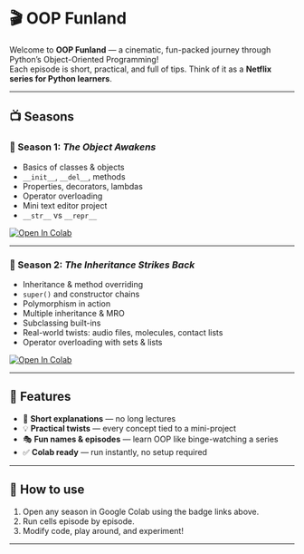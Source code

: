 # 🎬 OOP Funland

Welcome to **OOP Funland** — a cinematic, fun-packed journey through Python’s Object-Oriented Programming!  
Each episode is short, practical, and full of tips. Think of it as a **Netflix series for Python learners**.  

---

## 📺 Seasons

### 🌟 Season 1: *The Object Awakens*
- Basics of classes & objects  
- `__init__`, `__del__`, methods  
- Properties, decorators, lambdas  
- Operator overloading  
- Mini text editor project  
- `__str__` vs `__repr__`  

[![Open In Colab](https://colab.research.google.com/assets/colab-badge.svg)](https://colab.research.google.com/github/<your-username>/oop-funland/blob/main/season1.ipynb)

---

### 🧬 Season 2: *The Inheritance Strikes Back*
- Inheritance & method overriding  
- `super()` and constructor chains  
- Polymorphism in action  
- Multiple inheritance & MRO  
- Subclassing built-ins  
- Real-world twists: audio files, molecules, contact lists  
- Operator overloading with sets & lists  

[![Open In Colab](https://colab.research.google.com/assets/colab-badge.svg)](https://colab.research.google.com/github/<your-username>/oop-funland/blob/main/season2.ipynb)

---

## 🎯 Features
- 👀 **Short explanations** — no long lectures  
- 💡 **Practical twists** — every concept tied to a mini-project  
- 🎭 **Fun names & episodes** — learn OOP like binge-watching a series  
- ✅ **Colab ready** — run instantly, no setup required  

---

## 🚀 How to use
1. Open any season in Google Colab using the badge links above.  
2. Run cells episode by episode.  
3. Modify code, play around, and experiment!  

---

